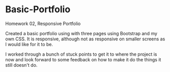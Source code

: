# Basic-Portfolio
Homework 02, Responsive Portfolio

Created a basic portfolio using with three pages using Bootstrap and my own CSS. It is responsive, although not as responsive on smaller screens as I would like for it to be. 

I worked through a bunch of stuck points to get it to where the project is now and look forward to some feedback on how to make it do the things it still doesn't do.